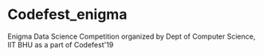 # Codefest_enigma
Enigma Data Science Competition organized by Dept of Computer Science, IIT BHU as a part of Codefest'19
